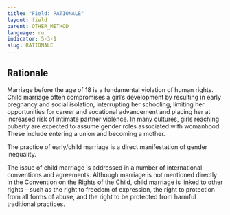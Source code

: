 ```yaml
---
title: "Field: RATIONALE"
layout: field
parent: OTHER_METHOD
language: ru
indicator: 5-3-1
slug: RATIONALE
---
```

## Rationale

Marriage before the age of 18 is a fundamental violation of human rights. Child marriage often compromises a girl’s development by resulting in early pregnancy and social isolation, interrupting her schooling, limiting her opportunities for career and vocational advancement and placing her at increased risk of intimate partner violence. In many cultures, girls reaching puberty are expected to assume gender roles associated with womanhood. These include entering a union and becoming a mother.

The practice of early/child marriage is a direct manifestation of gender inequality.

The issue of child marriage is addressed in a number of international conventions and agreements. Although marriage is not mentioned directly in the Convention on the Rights of the Child, child marriage is linked to other rights – such as the right to freedom of expression, the right to protection from all forms of abuse, and the right to be protected from harmful traditional practices.